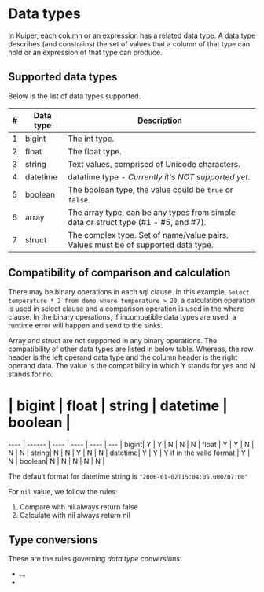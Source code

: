 # Data types

In Kuiper, each column or an expression has a related data type. A data type describes (and constrains) the set of values that a column of that type can hold or an expression of that type can produce.



## Supported data types

Below is the list of data types supported.

| #    | Data type | Description                                                  |
| ---- | --------- | ------------------------------------------------------------ |
| 1    | bigint    | The int type.                                                |
| 2    | float     | The float type.                                              |
| 3    | string    | Text values, comprised of Unicode characters.                |
| 4    | datetime  | datatime type - *Currently it's NOT supported yet*.          |
| 5    | boolean   | The boolean type, the value could be ``true`` or ``false``.  |
| 6    | array     | The array type, can be any types from simple data or struct type (#1 - #5, and #7). |
| 7    | struct    | The complex type. Set of name/value pairs. Values must be of supported data type. |

## Compatibility of comparison and calculation

There may be binary operations in each sql clause. In this example, `Select temperature * 2 from demo where temperature > 20`, a calculation operation is used in select clause and a comparison operation is used in the where clause. In the binary operations, if incompatible data types are used, a runtime error will happen and send to the sinks.

Array and struct are not supported in any binary operations. The compatibility of other data types are listed in below table. Whereas, the row header is the left operand data type and the column header is the right operand data. The value is the compatibility in which Y stands for yes and N stands for no.

 #    | bigint | float | string | datetime | boolean |
 ---- | ------ | ----  | ----   | ----     | ---     |
 bigint|  Y    |  Y    |   N    |   N      |   N     |
 float |  Y    |  Y    |   N    |   N      |   N     |
 string|  N    |  N    |   Y    |   N      |   N     |
 datetime| Y   |  Y    | Y if in the valid format | Y | N |
 boolean| N    |  N    |   N    |   N      |   N     |
 
 The default format for datetime string is ``"2006-01-02T15:04:05.000Z07:00"``
 
 For `nil` value, we follow the rules:
 1. Compare with nil always return false
 2. Calculate with nil always return nil

## Type conversions

These are the rules governing *data type conversions*:

- ...
- 

